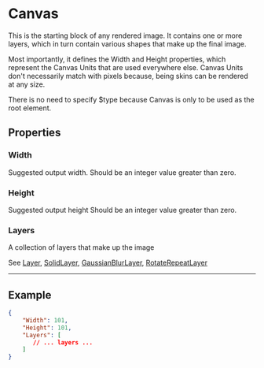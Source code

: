 # Canvas

This is the starting block of any rendered image. It contains one or more layers, which in turn contain various shapes
that make up the final image.

Most importantly, it defines the Width and Height properties, which represent the Canvas Units that are used everywhere else. 
Canvas Units don't necessarily match with pixels because, being skins can be rendered at any size.

There is no need to specify $type because Canvas is only to be used as the root element.



## Properties
### Width

Suggested output width.
Should be an integer value greater than zero.



### Height

Suggested output height
Should be an integer value greater than zero.



### Layers

A collection of layers that make up the image



See [Layer](Layer.md), [SolidLayer](SolidLayer.md), [GaussianBlurLayer](GaussianBlurLayer.md), [RotateRepeatLayer](RotateRepeatLayer.md)

---

## Example

```json
{
    "Width": 101,
    "Height": 101,
    "Layers": [
       // ... layers ...
    ]
}

```
